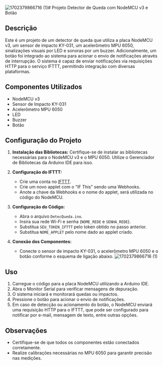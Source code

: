 ![1702379866716 (1)](https://github.com/brunoseij/detectorQueda/assets/89802339/d448b1dc-6ade-4f35-a5f5-e70245d70d16)# Projeto Detector de Queda com NodeMCU v3 e Botão

## Descrição

Este é um projeto de um detector de queda que utiliza a placa NodeMCU v3, um sensor de impacto KY-031, um acelerômetro MPU 6050, sinalizações visuais por LED e sonoras por um buzzer. Adicionalmente, um botão foi integrado ao sistema para acionar o envio de notificações através de interrupção. O sistema é capaz de enviar notificações via requisições HTTP para o serviço IFTTT, permitindo integração com diversas plataformas.

## Componentes Utilizados

- NodeMCU v3
- Sensor de Impacto KY-031
- Acelerômetro MPU 6050
- LED
- Buzzer
- Botão

## Configuração do Projeto

1. **Instalação das Bibliotecas:**
   Certifique-se de instalar as bibliotecas necessárias para o NodeMCU v3 e o MPU 6050. Utilize o Gerenciador de Bibliotecas da Arduino IDE para isso.

2. **Configuração do IFTTT:**
   - Crie uma conta no [IFTTT](https://ifttt.com/).
   - Crie um novo applet com o "IF This" sendo uma Webhooks.
   - Anote a chave da Webhooks e o nome do applet, será utilizada no código do NodeMCU.

3. **Configuração do Código:**
   - Abra o arquivo `DetecQueda.ino`.
   - Insira sua rede Wi-Fi e senha (`NOME_REDE` e `SENHA_REDE`).
   - Substitua `SEU_TOKEN_IFTTT` pelo token obtido no passo anterior.
   - Substitua `NOME_APPLET` pelo nome dado ao applet criado.

4. **Conexão dos Componentes:**
   - Conecte o sensor de impacto KY-031, o acelerômetro MPU 6050 e o botão conforme o esquema de ligação abaixo.
   ![1702379866716 (1)](https://github.com/brunoseij/detectorQueda/assets/89802339/ced5b58e-f3f8-4824-82bb-e6e98e13c2da)

## Uso

1. Carregue o código para a placa NodeMCU utilizando a Arduino IDE.
2. Abra o Monitor Serial para verificar mensagens de depuração.
3. O sistema iniciará e monitorará quedas ou impactos.
4. Pressione o botão para acionar o envio de notificações.
5. Em caso de detecção ou acionamento do botão, o NodeMCU enviará uma requisição HTTP para o IFTTT, que pode ser configurado para notificar por e-mail, mensagem de texto, entre outras opções.

## Observações

- Certifique-se de que todos os componentes estão conectados corretamente.
- Realize calibrações necessárias no MPU 6050 para garantir precisão nas medições.
